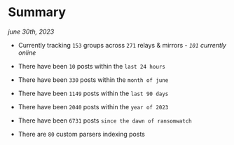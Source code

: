 
# Summary
_june 30th, 2023_

- Currently tracking `153` groups across `271` relays & mirrors - _`101` currently online_

- There have been `10` posts within the `last 24 hours`

- There have been `330` posts within the `month of june`

- There have been `1149` posts within the `last 90 days`

- There have been `2040` posts within the `year of 2023`

- There have been `6731` posts `since the dawn of ransomwatch`

- There are `80` custom parsers indexing posts
